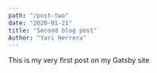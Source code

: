 ```yaml
---
path: "/post-two"
date: "2020-01-21"
title: "Second blog post"
Author: "Yari Herrera"
---
```


This is my very first post on my Gatsby site
